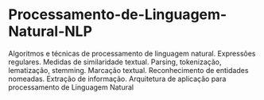 # Processamento-de-Linguagem-Natural-NLP

Algoritmos e técnicas de processamento de linguagem natural. Expressões regulares. Medidas de similaridade textual. Parsing, tokenização, lematização, stemming. Marcação textual. Reconhecimento de entidades nomeadas. Extração de informação. Arquitetura de aplicação para processamento de Linguagem Natural
